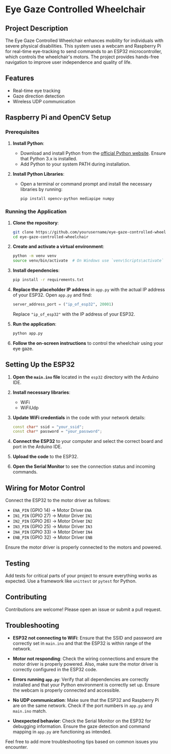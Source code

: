 # Eye Gaze Controlled Wheelchair

## Project Description
The Eye Gaze Controlled Wheelchair enhances mobility for individuals with severe physical disabilities. This system uses a webcam and Raspberry Pi for real-time eye-tracking to send commands to an ESP32 microcontroller, which controls the wheelchair's motors. The project provides hands-free navigation to improve user independence and quality of life.

## Features
- Real-time eye tracking
- Gaze direction detection
- Wireless UDP communication

## Raspberry Pi and OpenCV Setup

### Prerequisites

1. **Install Python**:
   - Download and install Python from the [official Python website](https://www.python.org/downloads/). Ensure that Python 3.x is installed.
   - Add Python to your system PATH during installation.

2. **Install Python Libraries**:
   - Open a terminal or command prompt and install the necessary libraries by running:
     ```bash
     pip install opencv-python mediapipe numpy
     ```

### Running the Application

1. **Clone the repository**:
    ```bash
    git clone https://github.com/yourusername/eye-gaze-controlled-wheelchair.git
    cd eye-gaze-controlled-wheelchair
    ```

2. **Create and activate a virtual environment**:
    ```bash
    python -m venv venv
    source venv/bin/activate  # On Windows use `venv\Scripts\activate`
    ```

3. **Install dependencies**:
    ```bash
    pip install -r requirements.txt
    ```

4. **Replace the placeholder IP address** in `app.py` with the actual IP address of your ESP32. Open `app.py` and find:
    ```python
    server_address_port = ("ip_of_esp32", 20001)
    ```
    Replace `"ip_of_esp32"` with the IP address of your ESP32.

5. **Run the application**:
    ```bash
    python app.py
    ```

6. **Follow the on-screen instructions** to control the wheelchair using your eye gaze.

## Setting Up the ESP32

1. **Open the `main.ino` file** located in the `esp32` directory with the Arduino IDE.

2. **Install necessary libraries**:
    - WiFi
    - WiFiUdp

3. **Update WiFi credentials** in the code with your network details:
    ```cpp
    const char* ssid = "your_ssid";
    const char* password = "your_password";
    ```

4. **Connect the ESP32** to your computer and select the correct board and port in the Arduino IDE.

5. **Upload the code** to the ESP32.

6. **Open the Serial Monitor** to see the connection status and incoming commands.

## Wiring for Motor Control

Connect the ESP32 to the motor driver as follows:
- `ENA_PIN` (GPIO 14) -> Motor Driver `ENA`
- `IN1_PIN` (GPIO 27) -> Motor Driver `IN1`
- `IN2_PIN` (GPIO 26) -> Motor Driver `IN2`
- `IN3_PIN` (GPIO 25) -> Motor Driver `IN3`
- `IN4_PIN` (GPIO 33) -> Motor Driver `IN4`
- `ENB_PIN` (GPIO 32) -> Motor Driver `ENB`

Ensure the motor driver is properly connected to the motors and powered.

## Testing

Add tests for critical parts of your project to ensure everything works as expected. Use a framework like `unittest` or `pytest` for Python.

## Contributing

Contributions are welcome! Please open an issue or submit a pull request.

## Troubleshooting

- **ESP32 not connecting to WiFi**: Ensure that the SSID and password are correctly set in `main.ino` and that the ESP32 is within range of the network.

- **Motor not responding**: Check the wiring connections and ensure the motor driver is properly powered. Also, make sure the motor driver is correctly configured in the ESP32 code.

- **Errors running `app.py`**: Verify that all dependencies are correctly installed and that your Python environment is correctly set up. Ensure the webcam is properly connected and accessible.

- **No UDP communication**: Make sure that the ESP32 and Raspberry Pi are on the same network. Check if the port numbers in `app.py` and `main.ino` match.

- **Unexpected behavior**: Check the Serial Monitor on the ESP32 for debugging information. Ensure the gaze detection and command mapping in `app.py` are functioning as intended.

Feel free to add more troubleshooting tips based on common issues you encounter.
